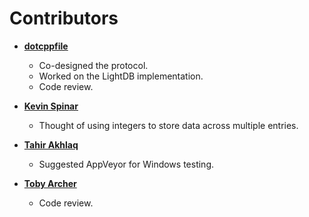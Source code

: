 # Contributors

* **[dotcppfile](https://github.com/dotcppfile)**

  * Co-designed the protocol.
  * Worked on the LightDB implementation.
  * Code review.

* **[Kevin Spinar](https://github.com/alipha)**

  * Thought of using integers to store data across multiple entries.

* **[Tahir Akhlaq](https://github.com/takhlaq)**

  * Suggested AppVeyor for Windows testing.

* **[Toby Archer](https://github.com/mnzt)**

  * Code review.
